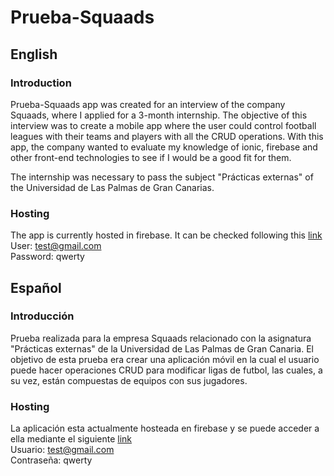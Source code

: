 # Prueba-Squaads
## English
### Introduction
Prueba-Squaads app was created for an interview of the company Squaads, where I applied for a 3-month internship. The objective of this interview was to create a mobile app where the user could control football leagues with their teams and players with all the CRUD operations. With this app, the company wanted to evaluate my knowledge of ionic, firebase and other front-end technologies to see if I would be a good fit for them.

The internship was necessary to pass the subject "Prácticas externas" of the Universidad de Las Palmas de Gran Canarias.

### Hosting
The app is currently hosted in firebase. It can be checked following this [link](https://prueba-squaads-d7348.web.app/login) <br />
User: test@gmail.com <br />
Password: qwerty

## Español
### Introducción
Prueba realizada para la empresa Squaads relacionado con la asignatura "Prácticas externas" de la Universidad de Las Palmas de Gran Canaria. El objetivo de esta prueba era crear una aplicación móvil en la cual el usuario puede hacer operaciones CRUD para modificar ligas de futbol, las cuales, a su vez, están compuestas de equipos con sus jugadores.

### Hosting
La aplicación esta actualmente hosteada en firebase y se puede acceder a ella mediante el siguiente [link](https://prueba-squaads-d7348.web.app/login) <br />
Usuario: test@gmail.com <br />
Contraseña: qwerty
